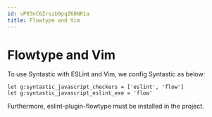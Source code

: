 ```yaml
---
id: vP93nC6Zrszb9pqZ68NR1a
title: Flowtype and Vim
---
```





# Flowtype and Vim

To use Syntastic with ESLint and Vim, we config Syntastic as below:

```vimscript
let g:syntastic_javascript_checkers = ['eslint', 'flow']
let g:syntastic_javascript_eslint_exe = 'flow'
```

Furthermore, eslint-plugin-flowtype must be installed in the project.
